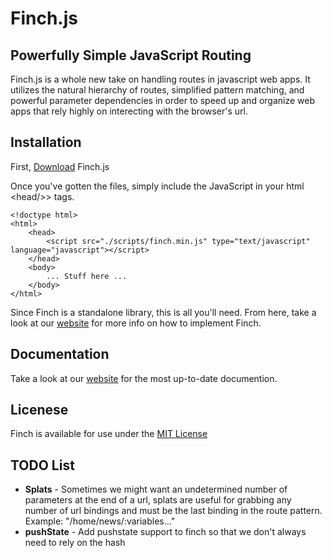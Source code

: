 # Finch.js

## Powerfully Simple JavaScript Routing
Finch.js is a whole new take on handling routes in javascript web apps. It utilizes the natural hierarchy of routes, simplified pattern matching, and powerful parameter dependencies in order to speed up and organize web apps that rely highly on interecting with the browser's url.

## Installation
First, [Download](http://stoodder.github.com/finchjs#download) Finch.js

Once you've gotten the files, simply include the JavaScript in your html &lt;head/&gt;> tags.

	<!doctype html>
	<html>
		<head>
			<script src="./scripts/finch.min.js" type="text/javascript" language="javascript"></script>
		</head>
		<body>
			... Stuff here ...
		</body>
	</html>

Since Finch is a standalone library, this is all you'll need.  From here, take a look at our [website](http://stoodder.github.com/finchjs) for more info on how to implement Finch.

## Documentation
Take a look at our [website](http://stoodder.github.com/finchjs) for the most up-to-date documention.

## Licenese
Finch is available for use under the [MIT License](https://github.com/stoodder/finchjs/blob/master/LICENSE.md)

## TODO List
* __Splats__ - Sometimes we might want an undetermined number of parameters at the end of a url, splats are useful for grabbing any number of url bindings and must be the last binding in the route pattern.  Example: "/home/news/:variables..."
* __pushState__ - Add pushstate support to finch so that we don't always need to rely on the hash
